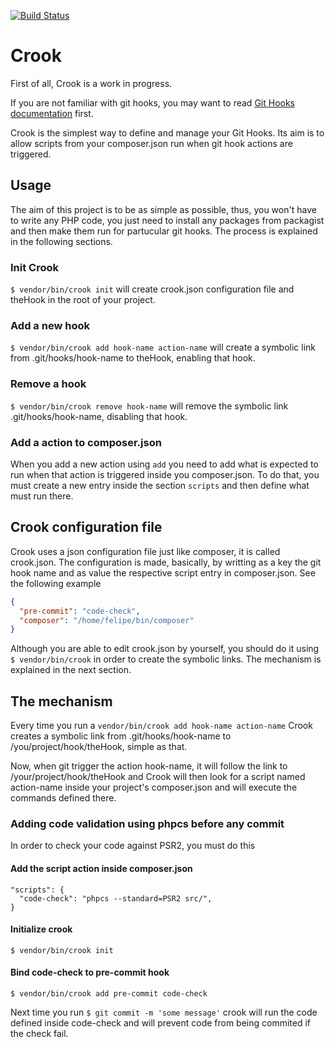 [![Build Status](https://travis-ci.org/felipebool/crook.svg?branch=master)](https://travis-ci.org/felipebool/crook)
# Crook
First of all, Crook is a work in progress.

If you are not familiar with git hooks, you may want to read [Git Hooks documentation](https://git-scm.com/docs/githooks) first.

Crook is the simplest way to define and manage your Git Hooks. Its aim is to allow scripts from your composer.json run when git hook actions are triggered. 

## Usage
The aim of this project is to be as simple as possible, thus, you won't have to write any PHP code, you just need to install any packages from packagist and then make them run for partucular git hooks. The process is explained in the following sections.

### Init Crook
```$ vendor/bin/crook init``` will create crook.json configuration file and theHook in the root of your project.

### Add a new hook
```$ vendor/bin/crook add hook-name action-name``` will create a symbolic link from .git/hooks/hook-name to theHook, enabling that hook.

### Remove a hook
```$ vendor/bin/crook remove hook-name``` will remove the symbolic link .git/hooks/hook-name, disabling that hook.

### Add a action to composer.json
When you add a new action using ```add``` you need to add what is expected to run when that action is triggered inside you composer.json. To do that, you must create a new entry inside the section ```scripts``` and then define what must run there.

## Crook configuration file
Crook uses a json configuration file just like composer, it is called crook.json. The configuration is made, basically, by writting as a key the git hook name and as value the respective script entry in composer.json. See the following example
```json
{
  "pre-commit": "code-check",
  "composer": "/home/felipe/bin/composer"
}
```
Although you are able to edit crook.json by yourself, you should do it using ```$ vendor/bin/crook``` in order to create the symbolic links. The mechanism is explained in the next section.

## The mechanism
Every time you run a
```vendor/bin/crook add hook-name action-name```
Crook creates a symbolic link from .git/hooks/hook-name to /you/project/hook/theHook, simple as that.

Now, when git trigger the action hook-name, it will follow the link to /your/project/hook/theHook and Crook will then look for a script named action-name inside your project's composer.json and will execute the commands defined there.

### Adding code validation using phpcs before any commit
In order to check your code against PSR2, you must do this

#### Add the script action inside composer.json
```
"scripts": {
  "code-check": "phpcs --standard=PSR2 src/",
}
```

#### Initialize crook
```$ vendor/bin/crook init```

#### Bind code-check to pre-commit hook
```$ vendor/bin/crook add pre-commit code-check```

Next time you run ```$ git commit -m 'some message'``` crook will run the code defined inside code-check and will prevent code from being commited if the check fail.

